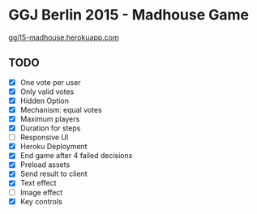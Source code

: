 # GGJ Berlin 2015 - Madhouse Game

[ggj15-madhouse.herokuapp.com](http://ggj15-madhouse.herokuapp.com/)

## TODO

- [x] One vote per user
- [x] Only valid votes
- [x] Hidden Option
- [x] Mechanism: equal votes
- [x] Maximum players
- [x] Duration for steps
- [ ] Responsive UI
- [x] Heroku Deployment
- [x] End game after 4 failed decisions
- [x] Preload assets
- [x] Send result to client
- [x] Text effect
- [ ] Image effect
- [x] Key controls